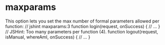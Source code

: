 # maxparams

This option lets you set the max number of formal parameters allowed per
function:
    // jshint maxparams:3
    function login(request, onSuccess) {
      // ...
    }
    // JSHint: Too many parameters per function (4).
    function logout(request, isManual, whereAmI, onSuccess) {
      // ...
    }
